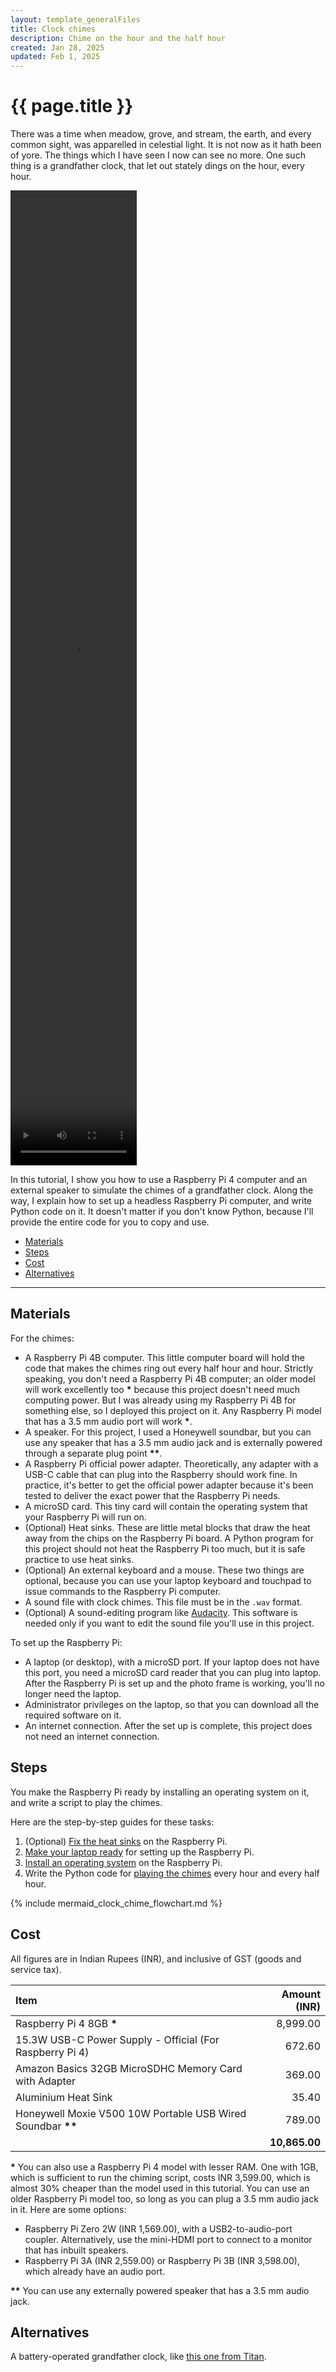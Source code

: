 ```yaml
---
layout: template_generalFiles
title: Clock chimes
description: Chime on the hour and the half hour
created: Jan 28, 2025
updated: Feb 1, 2025
---
```


# {{ page.title }}

There was a time when meadow, grove, and stream, the earth, and every common sight, was apparelled in celestial light. It is not now as it hath been of yore. The things which I have seen I now can see no more. One such thing is a grandfather clock, that let out stately dings on the hour, every hour.

<video width="40%" height="40%" controls>
  <source src="../images/demo_clock.mp4" type="video/mp4">
  Your browser does not support the video tag.
</video> 

In this tutorial, I show you how to use a Raspberry Pi 4 computer and an external speaker to simulate the chimes of a grandfather clock. Along the way, I explain how to set up a headless Raspberry Pi computer, and write Python code on it. It doesn't matter if you don't know Python, because I'll provide the entire code for you to copy and use.

-  [Materials](#materials)
-  [Steps](#steps)
-  [Cost](#cost)
-  [Alternatives](#alternatives)

<hr/>

## Materials

For the chimes:

-  A Raspberry Pi 4B computer. This little computer board will hold the code that makes the chimes ring out every half hour and hour. Strictly speaking, you don't need a Raspberry Pi 4B computer; an older model will work excellently too **\*** because this project doesn't need much computing power. But I was already using my Raspberry Pi 4B for something else, so I deployed this project on it. Any Raspberry Pi model that has a 3.5 mm audio port will work **\***.
-  A speaker. For this project, I used a Honeywell soundbar, but you can use any speaker that has a 3.5 mm audio jack and is externally powered through a separate plug point **\*\***.
-  A Raspberry Pi official power adapter. Theoretically, any adapter with a USB-C cable that can plug into the Raspberry should work fine. In practice, it's better to get the official power adapter because it's been tested to deliver the exact power that the Raspberry Pi needs.
-  A microSD card. This tiny card will contain the operating system that your Raspberry Pi will run on.
-  (Optional) Heat sinks. These are little metal blocks that draw the heat away from the chips on the Raspberry Pi board. A Python program for this project should not heat the Raspberry Pi too much, but it is safe practice to use heat sinks.
-  (Optional) An external keyboard and a mouse. These two things are optional, because you can use your laptop keyboard and touchpad to issue commands to the Raspberry Pi computer.
-  A sound file with clock chimes. This file must be in the `.wav` format.
-  (Optional) A sound-editing program like [Audacity](https://www.audacityteam.org/). This software is needed only if you want to edit the sound file you'll use in this project.

To set up the Raspberry Pi:

-  A laptop (or desktop), with a microSD port. If your laptop does not have this port, you need a microSD card reader that you can plug into laptop. After the Raspberry Pi is set up and the photo frame is working, you'll no longer need the laptop.
-  Administrator privileges on the laptop, so that you can download all the required software on it.
-  An internet connection. After the set up is complete, this project does not need an internet connection.

## Steps

You make the Raspberry Pi ready by installing an operating system on it, and write a script to play the chimes.

Here are the step-by-step guides for these tasks:

1.  (Optional) [Fix the heat sinks](pi_4_attach_heatsink.md) on the Raspberry Pi.
1.  [Make your laptop ready](set_up_laptop.md) for setting up the Raspberry Pi.
1.  [Install an operating system](pi_4_install_os.md) on the Raspberry Pi.
1.  Write the Python code for [playing the chimes](python_clock_chime.md) every hour and every half hour.

{% include mermaid_clock_chime_flowchart.md %}

## Cost

All figures are in Indian Rupees (INR), and inclusive of GST (goods and service tax).

| Item | Amount (INR) |
| :---- | -----------: |
| Raspberry Pi 4 8GB **\*** | 8,999.00 |
| 15.3W USB-C Power Supply - Official (For Raspberry Pi 4) | 672.60 |
| Amazon Basics 32GB MicroSDHC Memory Card with Adapter | 369.00 |
| Aluminium Heat Sink | 35.40 |
| Honeywell Moxie V500 10W Portable USB Wired Soundbar **\*\*** | 789.00 |
| | **10,865.00**|

**\*** You can also use a Raspberry Pi 4 model with lesser RAM. One with 1GB, which is sufficient to run the chiming script, costs INR 3,599.00, which is almost 30% cheaper than the model used in this tutorial. You can use an older Raspberry Pi model too, so long as you can plug a 3.5 mm audio jack in it. Here are some options:
-  Raspberry Pi Zero 2W (INR 1,569.00), with a USB2-to-audio-port coupler. Alternatively, use the mini-HDMI port to connect to a monitor that has inbuilt speakers.
-  Raspberry Pi 3A (INR 2,559.00) or Raspberry Pi 3B (INR 3,598.00), which already have an audio port.

**\*\*** You can use any externally powered speaker that has a 3.5 mm audio jack.

## Alternatives

A battery-operated grandfather clock, like [this one from Titan](https://www.amazon.in/Titan-Classic-Colour-Pendulum-Westminster/dp/B0BDRQMRZY/ref=sr_1_34).
